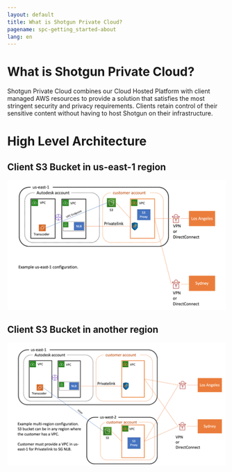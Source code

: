 ```yaml
---
layout: default
title: What is Shotgun Private Cloud?
pagename: spc-getting_started-about
lang: en
---
```


# What is Shotgun Private Cloud?

Shotgun Private Cloud combines our Cloud Hosted Platform with client managed AWS resources to provide a solution that satisfies the most stringent security and privacy requirements. Clients retain control of their sensitive content without having to host Shotgun on their infrastructure.

# High Level Architecture

## Client S3 Bucket in us-east-1 region

![us-east-1 arch](../images/spc-arch-s3_ue1.png)

## Client S3 Bucket in another region

![us-east-1 arch](../images/spc-arch-s3_other.png)